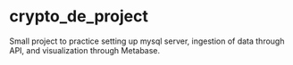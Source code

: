 # crypto_de_project
Small project to practice setting up mysql server, ingestion of data through API, and visualization through Metabase.
